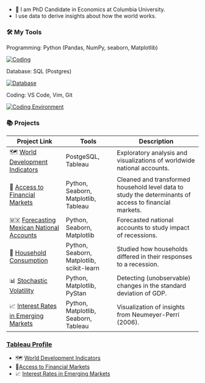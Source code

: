 - :wave: I am PhD Candidate in Economics at Columbia University.
- I use data to derive insights about how the world works.

### :hammer_and_wrench: My Tools
Programming: Python (Pandas, NumPy, seaborn, Matplotlib)

[![Coding](https://skillicons.dev/icons?i=py&theme=light)](https://skillicons.dev)

Database: SQL (Postgres)

[![Database](https://skillicons.dev/icons?i=postgres&theme=light)](https://skillicons.dev)

Coding: VS Code, Vim, Git

[![Coding Environment](https://skillicons.dev/icons?i=vscode,vim,git&theme=light)](https://skillicons.dev)

### :books: Projects

| Project Link                                                                                                                | Tools                                     | Description                                                                                            |
| --------------------------------------------------------------------------------------------------------------------------- | ----------------------------------------- | ------------------------------------------------------------------------------------------------------ |
| :world_map: [World Development Indicators](https://github.com/mjv2146/world-development-indicators)                         | PostgeSQL, Tableau                        | Exploratory analysis and visualizations of worldwide national accounts.                                |
| :atm: [Access to Financial Markets](https://github.com/mjv2146/access-to-financial-markets)                                  | Python, Seaborn, Matplotlib, Tableau      | Cleaned and transformed household level data to study the determinants of access to financial markets. |
| :mexico: [Forecasting Mexican National Accounts](https://github.com/mjv2146/forecasting-mexico-national-accounts)           | Python, Seaborn, Matplotlib               | Forecasted national accounts to study impact of recessions.                                            |
| :bento: [Household Consumption](https://github.com/mjv2146/access-to-financial-markets)                                      | Python, Seaborn, Matplotlib, scikit-learn | Studied how households differed in their responses to a recession.                                     |
| :bar_chart: [Stochastic Volatility](https://github.com/mjv2146/stochastic-volatility)                                        | Python, Matplotlib, PyStan                | Detecting (unobservable) changes in the standard deviation of GDP.                                     |
| :chart_with_upwards_trend: [Interest Rates in Emerging Markets](https://github.com/mjv2146/interest-rates-emerging-markets) | Python, Matplotlib, Seaborn, Tableau      | Visualization of insights from Neumeyer-Perri (2006).                                                  |


### [Tableau Profile](https://public.tableau.com/app/profile/mitchell.vaughn4481/vizzes)
- :world_map: [World Development Indicators](https://public.tableau.com/app/profile/mitchell.vaughn4481/viz/world-development-indicators/Story1) 
- :atm:[Access to Financial Markets](https://github.com/mjv2146/access-to-financial-markets) 
- :chart_with_upwards_trend: [Interest Rates in Emerging Markets](https://public.tableau.com/app/profile/mitchell.vaughn4481/viz/AccesstoFinancialMarkets_17064813522530/AccesstoFinancialMarketsinMexico)  

<!--
**mjv2146/mjv2146** is a ✨ _special_ ✨ repository because its `README.md` (this file) appears on your GitHub profile.

Here are some ideas to get you started:

- 🔭 I’m currently working on ...
- 🌱 I’m currently learning ...
- 👯 I’m looking to collaborate on ...
- 🤔 I’m looking for help with ...
- 💬 Ask me about ...
- 📫 How to reach me: ...
- 😄 Pronouns: ...
- ⚡ Fun fact: ...
-->
